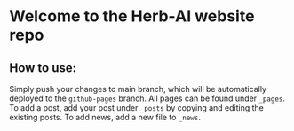 # Welcome to the Herb-AI website repo

## How to use:

Simply push your changes to main branch, which will be automatically deployed to the `github-pages` branch.
All pages can be found under `_pages`.
To add a post, add your post under `_posts` by copying and editing the existing posts. 
To add news, add a new file to `_news`.


